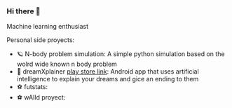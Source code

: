 ### Hi there 👋

Machine learning enthusiast

Personal side proyects:

- 🪐 N-body problem simulation: A simple python simulation based on the wolrd wide known n body problem 
- 🐑 dreamXplainer [play store link](https://play.google.com/store/apps/details?id=com.dreamxplainer&hl=es_419&gl=US): Android app that uses artificial intelligence to explain your dreams and gice an ending to them
- ⚽ futstats:
- ⚽ wAIld proyect:

